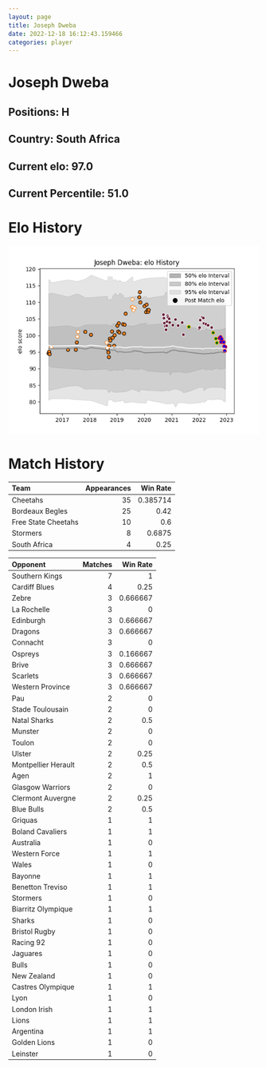 ```yaml
---  
layout: page  
title: Joseph Dweba  
date: 2022-12-18 16:12:43.159466  
categories: player  
---
```

# Joseph Dweba

## Positions: H

## Country: South Africa

## Current elo: 97.0

## Current Percentile: 51.0

# Elo History


![elo history](history_JosephDweba.png)
# Match History


| Team                |   Appearances |   Win Rate |
|:--------------------|--------------:|-----------:|
| Cheetahs            |            35 |   0.385714 |
| Bordeaux Begles     |            25 |   0.42     |
| Free State Cheetahs |            10 |   0.6      |
| Stormers            |             8 |   0.6875   |
| South Africa        |             4 |   0.25     |

| Opponent            |   Matches |   Win Rate |
|:--------------------|----------:|-----------:|
| Southern Kings      |         7 |   1        |
| Cardiff Blues       |         4 |   0.25     |
| Zebre               |         3 |   0.666667 |
| La Rochelle         |         3 |   0        |
| Edinburgh           |         3 |   0.666667 |
| Dragons             |         3 |   0.666667 |
| Connacht            |         3 |   0        |
| Ospreys             |         3 |   0.166667 |
| Brive               |         3 |   0.666667 |
| Scarlets            |         3 |   0.666667 |
| Western Province    |         3 |   0.666667 |
| Pau                 |         2 |   0        |
| Stade Toulousain    |         2 |   0        |
| Natal Sharks        |         2 |   0.5      |
| Munster             |         2 |   0        |
| Toulon              |         2 |   0        |
| Ulster              |         2 |   0.25     |
| Montpellier Herault |         2 |   0.5      |
| Agen                |         2 |   1        |
| Glasgow Warriors    |         2 |   0        |
| Clermont Auvergne   |         2 |   0.25     |
| Blue Bulls          |         2 |   0.5      |
| Griquas             |         1 |   1        |
| Boland Cavaliers    |         1 |   1        |
| Australia           |         1 |   0        |
| Western Force       |         1 |   1        |
| Wales               |         1 |   0        |
| Bayonne             |         1 |   1        |
| Benetton Treviso    |         1 |   1        |
| Stormers            |         1 |   0        |
| Biarritz Olympique  |         1 |   1        |
| Sharks              |         1 |   0        |
| Bristol Rugby       |         1 |   0        |
| Racing 92           |         1 |   0        |
| Jaguares            |         1 |   0        |
| Bulls               |         1 |   0        |
| New Zealand         |         1 |   0        |
| Castres Olympique   |         1 |   1        |
| Lyon                |         1 |   0        |
| London Irish        |         1 |   1        |
| Lions               |         1 |   1        |
| Argentina           |         1 |   1        |
| Golden Lions        |         1 |   0        |
| Leinster            |         1 |   0        |